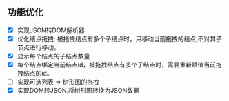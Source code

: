 ## 功能优化
-[x] 实现JSON转DOM解析器
-[x] 优化结点拖拽: 被拖拽结点有多个子结点时，只移动当前拖拽的结点,不对其子节点进行移动。
-[x] 显示每个结点的子结点数量
-[x] 每个结点绑定当前结点id，被拖拽结点有多个子结点时，需要重新赋值当前拖拽结点的id。
-[ ] 实现可选列表 => 树形图的拖拽
-[x] 实现DOM转JSON,将树形图转换为JSON数据